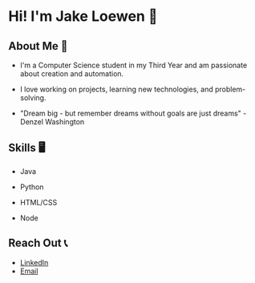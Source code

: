 # Hi! I'm Jake Loewen 🤙

## About Me 💭

- I'm a Computer Science student in my Third Year and am passionate about creation and automation.

- I love working on projects, learning new technologies, and problem-solving.

- "Dream big - but remember dreams without goals are just dreams" -Denzel Washington

## Skills 🖥️

- Java

- Python

- HTML/CSS

- Node

## Reach Out 📞

- [LinkedIn](https://www.linkedin.com/in/jacob-loewen-75b509264/)
- [Email](jakeploewen@gmail.com)
